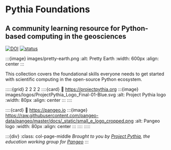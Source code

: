 # Pythia Foundations

## A community learning resource for Python-based computing in the geosciences

[![DOI](https://zenodo.org/badge/338145160.svg)](https://zenodo.org/badge/latestdoi/338145160)
[![status](https://jose.theoj.org/papers/6ad4fe1df16342a33f750b43772c1b15/status.svg)](https://jose.theoj.org/papers/6ad4fe1df16342a33f750b43772c1b15)

:::{image} images/pretty-earth.png
:alt: Pretty Earth
:width: 600px
:align: center
:::

This collection covers the foundational skills everyone needs to get started with scientific computing in the open-source Python ecosystem.

:::::{grid} 2 2 2 2
::::{card}
:link: https://projectpythia.org
:::{image} images/logos/ProjectPythia_Logo_Final-01-Blue.svg
:alt: Project Pythia logo
:width: 80px
:align: center
:::
::::

::::{card}
:link: https://pangeo.io
:::{image} https://raw.githubusercontent.com/pangeo-data/pangeo/master/docs/_static/small_e_logo_cropped.png
:alt: Pangeo logo
:width: 80px
:align: center
:::
::::
:::::

:::{div}
:class: col-page-middle
_Brought to you by [Project Pythia](https://projectpythia.org), the education working group for [Pangeo](https://pangeo.io)_
:::

